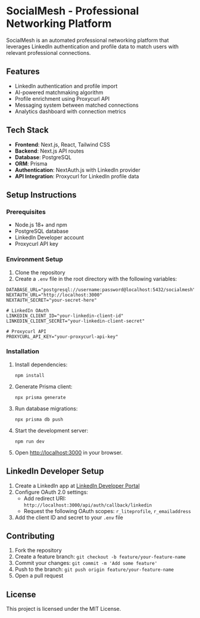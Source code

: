 # SocialMesh - Professional Networking Platform

SocialMesh is an automated professional networking platform that leverages LinkedIn authentication and profile data to match users with relevant professional connections.

## Features

- LinkedIn authentication and profile import
- AI-powered matchmaking algorithm
- Profile enrichment using Proxycurl API
- Messaging system between matched connections
- Analytics dashboard with connection metrics

## Tech Stack

- **Frontend**: Next.js, React, Tailwind CSS
- **Backend**: Next.js API routes
- **Database**: PostgreSQL
- **ORM**: Prisma
- **Authentication**: NextAuth.js with LinkedIn provider
- **API Integration**: Proxycurl for LinkedIn profile data

## Setup Instructions

### Prerequisites

- Node.js 18+ and npm
- PostgreSQL database
- LinkedIn Developer account
- Proxycurl API key

### Environment Setup

1. Clone the repository
2. Create a `.env` file in the root directory with the following variables:

```
DATABASE_URL="postgresql://username:password@localhost:5432/socialmesh"
NEXTAUTH_URL="http://localhost:3000"
NEXTAUTH_SECRET="your-secret-here"

# LinkedIn OAuth
LINKEDIN_CLIENT_ID="your-linkedin-client-id"
LINKEDIN_CLIENT_SECRET="your-linkedin-client-secret"

# Proxycurl API
PROXYCURL_API_KEY="your-proxycurl-api-key"
```

### Installation

1. Install dependencies:
   ```
   npm install
   ```

2. Generate Prisma client:
   ```
   npx prisma generate
   ```

3. Run database migrations:
   ```
   npx prisma db push
   ```

4. Start the development server:
   ```
   npm run dev
   ```

5. Open [http://localhost:3000](http://localhost:3000) in your browser.

## LinkedIn Developer Setup

1. Create a LinkedIn app at [LinkedIn Developer Portal](https://www.linkedin.com/developers/apps)
2. Configure OAuth 2.0 settings:
   - Add redirect URI: `http://localhost:3000/api/auth/callback/linkedin`
   - Request the following OAuth scopes: `r_liteprofile`, `r_emailaddress`
3. Add the client ID and secret to your `.env` file

## Contributing

1. Fork the repository
2. Create a feature branch: `git checkout -b feature/your-feature-name`
3. Commit your changes: `git commit -m 'Add some feature'`
4. Push to the branch: `git push origin feature/your-feature-name`
5. Open a pull request

## License

This project is licensed under the MIT License. 